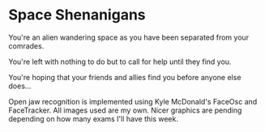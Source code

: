 # Space Shenanigans
You're an alien wandering space as you have been separated from your comrades. 

You're left with nothing to do but to call for help until they find you.

You're hoping that your friends and allies find you before anyone else does...


Open jaw recognition is implemented using Kyle McDonald's FaceOsc and FaceTracker. All images used are my own. Nicer graphics are pending depending on how many exams I'll have this week.
